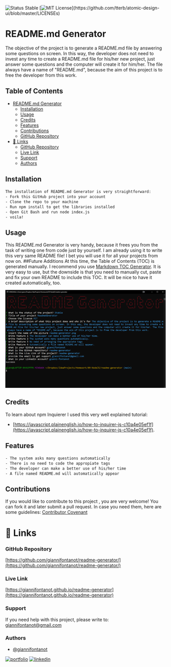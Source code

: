
![Status Stable](https://img.shields.io/badge/Status-Stable-blue) 
[![MIT License](https://img.shields.io/apm/l/atomic-design-ui.svg?)](https://github.com/tterb/atomic-design-ui/blob/master/LICENSEs)
# README.md Generator
The objective of the project is to generate a README.md file by answering some questions on screen. In this way, the developer does not need to invest any time to create a README.md file for his/her new project, just answer some questions and the computer will create it for him/her. The file always have a name of "README.md", because the aim of this project is to free the developer from this work.
## Table of Contents
- [README.md Generator](#readmemd-generator)
    * [Installation](#installation)
    * [Usage](#usage)
    * [Credits](#credits)
    * [Features](#features)
    * [Contributions](#contributions)
    * [GitHub Repository](#github-repository)
- [🔗 Links](#---links)
    + [GitHub Repository](#github-repository-1)
    + [Live Link](#live-link)
    + [Support](#support)
    + [Authors](#authors)
## Installation
````````````````````````
The installation of README.md Generator is very straightforward:
- Fork this GitHub project into your account
- Clone the repo to your machine
- Run npm install to get the libraries installed
- Open Git Bash and run node index.js
- voila! 
````````````````````````
## Usage
This README.md Generator is very handy, because it frees you from the task of writing one from code just by yourself. I am already using it to write this very same README file! I bet you will use it for all your projects from now on. 
##Future Additions 
At this time, the Table of Contents (TOC) is generated manually. I recommend you use [Markdown TOC Generator](https://ecotrust-canada.github.io/markdown-toc/). It is very easy to use, but the downside is that you need to manually cut, paste and fix your own README to include this TOC. It will be nice to have it created automatically, too. 
    
![readme-generator.png](readme-generator.png)
## Credits
To learn about npm Inquierer I used this very well explained tutorial:
 - [https://javascript.plainenglish.io/how-to-inquirer-js-c10a4e05ef1f](https://javascript.plainenglish.io/how-to-inquirer-js-c10a4e05ef1f).
## Features
````````````````````````
- The system asks many questions automatically
- There is no need to code the appropiate tags
- The developer can make a better use of his/her time
- A file named README.md will automatically appear
````````````````````````
## Contributions
If you would like to contribute to this project , you are very welcome! You can fork it and later submit a pull request. 
In case you need them, here are some guidelines: [Contributor Covenant](https://www.contributor-covenant.org/)

# 🔗 Links
### GitHub Repository
[https://github.com/giannifontanot/readme-generator/](https://github.com/giannifontanot/readme-generator/)
### Live Link
[https://giannifontanot.github.io/readme-generator](https://giannifontanot.github.io/readme-generator)
### Support
If you need help with this project, please write to: [giannifontanot@gmail.com](https://mailto:giannifontanot@gmail.com)
### Authors
 - [@giannifontanot](https://www.github.com/giannifontanot)

[![portfolio](https://img.shields.io/badge/my_portfolio-000?style=for-the-badge&logo=ko-fi&logoColor=white)](https://giannifontanot.github.io/portfolio/)
[![linkedin](https://img.shields.io/badge/linkedin-0A66C2?style=for-the-badge&logo=linkedin&logoColor=white)](https://www.linkedin.com/in/gianni-fontanot/)